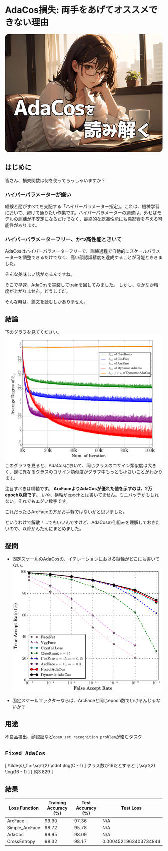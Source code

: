 # AdaCos損失: 両手をあげてオススメできない理由

![](assets/eye_catch.png)

## はじめに
皆さん、損失関数は何を使ってらっしゃいますか？

### ハイパーパラメーターが嫌い
経験と勘がすべてを支配する「ハイパーパラメーター指定」。これは、機械学習において、避けて通りたい作業です。ハイパーパラメーターの調整は、外せばモデルの訓練が不安定になるだけでなく、最終的な認識性能にも悪影響を与える可能性があります。

### ハイパーパラメーターフリー、かつ高性能ときいて
AdaCosはハイパーパラメーターフリーで、訓練過程で自動的にスケールパラメーターを調整できるだけでなく、高い顔認識精度を達成することが可能とききました。

そんな美味しい話があるんですね。

そこで早速、AdaCosを実装してtrainを回してみました。
しかし、なかなか精度が上がりません。どうしてだ。

そんな時は、論文を読むしかありません。

## 結論
下のグラフを見てください。
![](assets/2023-09-23-22-46-46.png)
このグラフを見ると、AdaCosにおいて、同じクラスのコサイン類似度は大きく、逆に異なるクラスのコサイン類似度がグラフ中もっとも小さいことがわかります。

注目すべきは横軸です。
**ArcFaceよりAdaCosが優れた値を示すのは、2万epoch以降です**。
いや、横軸がepochとは書いてません。ミニバッチかもしれない。それでもエグい数字です。

これだったらArcFaceの方がお手軽ではないかと思いました。

というわけで解散！…でもいいんですけど、AdaCosの仕組みを理解しておきたいので、以降かんたんにまとめました。

## 疑問
- 固定スケールのAdaCosの、イテレーションにおける縦軸がどこにも書いてない。
![](assets/2023-09-24-10-12-49.png)

- 固定スケールファクターならば、ArcFaceと同じepoch数でいけるんじゃないか？


## 用途
不良品検出、顔認証など`open set recognition problem`が絡むタスク

## `Fixed AdaCos`
\[
\tilde{s}_f = \sqrt{2} \cdot \log(C - 1)
\]
クラス数が16だとすると
\[
\sqrt{2} \log(16 - 1)
\]
\[
約3.829
\]

## 結果
| Loss Function  | Training Accuracy (%) | Test Accuracy (%) | Test Loss               |
|----------------|-----------------------|-------------------|-------------------------|
| ArcFace        | 99.90                 | 97.36             | N/A                     |
| Simple_ArcFace | 98.72                 | 95.78             | N/A                     |
| AdaCos         | 99.95                 | 98.09             | N/A                     |
| CrossEntropy   | 98.32                 | 98.17             | 0.0004521963403734844   |
